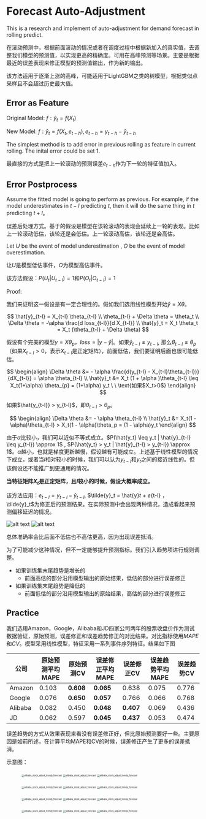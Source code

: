 # Forecast Auto-Adjustment 

This is a research and implement of auto-adjustment for demand forecast in rolling predict. 

在滚动预测中，根据前面滚动的情况或者在调度过程中根据新加入的真实值，去调整我们模型的预测值，以实现更高的精确度。可用在高峰预测等场景。主要是根据最近的误差表现来修正模型的预测值输出，作为新的输出。

该方法适用于逐渐上涨的高峰，可能适用于LightGBM之类的树模型，根据类似点采样且不会超过历史最大值。

## Error as Feature

Original Model: $f: \hat{y}_t = f(X_t)$

New Model: $f: \hat{y}_t = f(X_t, e_{t-h}), e_{t-h} = y_{t-h} - \hat{y}_{t-h}$

The simplest method is to add error in previous rolling as feature in current rolling. The inital error could be set 1. 

最直接的方式是把上一轮滚动的预测误差$e_{t-h}$作为下一轮的特征值加入。

## Error Postprocess

Assume the fitted model is going to perform as previous. For example, if the model underestimates in $t-l$ predicting $t$, then it will do the same thing in $t$ predicting $t+l$。

误差后处理方式。基于的假设是模型在该轮滚动的表现会延续上一轮的表现。比如上一轮滚动低估，该轮还是会低估。上一轮滚动高估，该轮还是会高估。

Let $U$ be the event of model underestimation , $O$ be the event of model overestimation.

让$U$是模型低估事件，$O$为模型高估事件。

该方法假设：$P(U_t | U_{t-l}) = 1$和$P(O_t|O_{t-l}) = 1$

Proof:

我们来证明这一假设是有一定合理性的。假如我们选用线性模型开始$\hat{y} = X\theta$。


$$
\hat{y}_{t-l} = X_{t-l} \theta_{t-l} \\
\theta_{t-l} + \Delta \theta = \theta_t \\
\Delta \theta = -\alpha \frac{d loss_{t-l}}{d X_{t-l}} \\
\hat{y}_t = X_t \theta_t = X_t (\theta_{t-l} + \Delta \theta)
$$

假设有个完美的模型$y = X\theta_p$，$loss = |y - \hat{y}|$。如果$\hat{y}_{t-l} \leq y_{t-l}$, 那么$\theta_{t-l} \leq \theta_p$ （如果$X_{t-l} > 0$，表示$X_{t-l}$是正定矩阵），前面低估，我们要证明后面也很可能低估。

$$
\begin{align}
\Delta \theta &= - \alpha \frac{d(y_{t-l} - X_{t-l}\theta_{t-l})}{dX_{t-l}} = \alpha \theta_{t-l} \\
\hat{y}_t &= X_t (1 + \alpha )\theta_{t-l} \leq X_t(1+\alpha) \theta_{p} = (1+\alpha) y_t
\ \ \text{如果$X_t>0$}
\end{align} 
$$


如果$\hat{y_{t-l}} > y_{t-l}$，即$\theta_{t-l} > \theta_p$。


$$
\begin{align}
\Delta \theta &= - \alpha \theta_{t-l} \\
\hat{y}_t &= X_t(1 - \alpha)\theta_{t-l} > X_t(1 - \alpha)\theta_p = (1 - \alpha)y_t 
\end{align}
$$

由于$\alpha$比较小，我们可以近似不等式成立。$P(\hat{y_t} \leq y_t | \hat{y}_{t-l} \leq y_{t-l}) \approx 1$ , $P(\hat{y_t} > y_t | \hat{y}_{t-l} > y_{t-l}) \approx 1$。$\alpha$越小，也就是梯度更新越慢，假设越有可能成立。上述基于线性模型的情况下成立，或者当$l$相对较小的时候，我们可以认为$y_{t-l}$和$y_t$之间的接近线性的。但该假设还不能推广到更通用的情况。

**当特征矩阵$X_t$是正定矩阵，且$l$较小的时候，假设大概率成立。**

该方法应用：$e_{t-l} = y_{t-l} - \hat{y}_{t-l}$, $\tilde{y}_t = \hat{y}_t + e_{t-l} $，$\tilde{y}_t$为修正后的预测结果。在实际预测中会出现两种情况，造成看起来预测偏移延迟的情况。

![alt text](https://github.com/jingw2/solver/tree/master/forecast_auto_adjustment/images/error_adjust1.png)
![alt text](https://github.com/jingw2/solver/tree/master/forecast_auto_adjustment/images/error_adjust2.png)


总体准确率会比后面不低估也不高估更高，因为出现误差抵消。

为了可能减少这种情况，但不一定能够提升预测指标。我们引入趋势项进行规则调整。

* 如果训练集末尾趋势是增长的
  * 前面高估的部分沿用模型输出的原始结果，低估的部分进行误差修正
* 如果训练集末尾趋势是降低的
  * 前面低估的部分沿用模型输出的原始结果，高估的部分进行误差修正

## Practice

我们选用Amazon，Google，Alibaba和JD四家公司两年的股票收盘价作为测试数据验证，原始预测，误差修正和误差趋势修正的对比结果。对比指标使用$MAPE$和$CV$。模型采用线性模型，特征采用一系列事件序列特征。结果如下图

| 公司    | 原始预测平均MAPE | 原始预测CV | 误差修正平均MAPE | 误差修正CV | 误差趋势平均MAPE | 误差趋势CV |
| ------- | ---------------- | ---------- | ---------------- | ---------- | ---------------- | ---------- |
| Amazon  | 0.103            | **0.608**  | **0.065**        | 0.638      | 0.075            | 0.776      |
| Google  | 0.076            | **0.650**  | **0.057**        | 0.766      | 0.066            | 0.768      |
| Alibaba | 0.082            | 0.450      | **0.048**        | **0.407**  | 0.069            | 0.436      |
| JD      | 0.062            | 0.597      | **0.045**        | **0.437**  | 0.053            | 0.474      |

误差趋势的方式从效果表现来看没有误差修正好，但比原始预测要好一些。主要原因是如前所述，在计算平均MAPE和CV的时候，误差修正产生了更多的误差抵消。

示意图：

<figure>
<img src="/Users/01370956/git/solver-master/forecast_auto_adjustment/images/alibaba_stock_normal_forecast.png" alt="alibaba_stock_adjust_trendy_forecast" style="zoom:40%;" />
  <img src="/Users/01370956/git/solver-master/forecast_auto_adjustment/images/alibaba_stock_adjust_forecast.png" alt="alibaba_stock_adjust_forecast" style="zoom:40%;" />
<img src="/Users/01370956/git/solver-master/forecast_auto_adjustment/images/alibaba_stock_adjust_trendy_forecast.png" alt="alibaba_stock_adjust_trendy_forecast" style="zoom:40%;" /></figure>

<figure>
<img src="/Users/01370956/git/solver-master/forecast_auto_adjustment/images/amazon_stock_normal_forecast.png" alt="alibaba_stock_adjust_trendy_forecast" style="zoom:40%;" />
  <img src="/Users/01370956/git/solver-master/forecast_auto_adjustment/images/amazon_stock_adjust_forecast.png" alt="alibaba_stock_adjust_forecast" style="zoom:40%;" />
<img src="/Users/01370956/git/solver-master/forecast_auto_adjustment/images/amazon_stock_adjust_trendy_forecast.png" alt="alibaba_stock_adjust_trendy_forecast" style="zoom:40%;" /></figure>

<figure>
<img src="/Users/01370956/git/solver-master/forecast_auto_adjustment/images/google_stock_normal_forecast.png" alt="alibaba_stock_adjust_trendy_forecast" style="zoom:40%;" />
  <img src="/Users/01370956/git/solver-master/forecast_auto_adjustment/images/google_stock_adjust_forecast.png" alt="alibaba_stock_adjust_forecast" style="zoom:40%;" />
<img src="/Users/01370956/git/solver-master/forecast_auto_adjustment/images/google_stock_adjust_trendy_forecast.png" alt="alibaba_stock_adjust_trendy_forecast" style="zoom:40%;" /></figure>

<figure>
<img src="/Users/01370956/git/solver-master/forecast_auto_adjustment/images/jd_stock_normal_forecast.png" alt="alibaba_stock_adjust_trendy_forecast" style="zoom:40%;" />
  <img src="/Users/01370956/git/solver-master/forecast_auto_adjustment/images/jd_stock_adjust_forecast.png" alt="alibaba_stock_adjust_forecast" style="zoom:40%;" />
<img src="/Users/01370956/git/solver-master/forecast_auto_adjustment/images/jd_stock_adjust_trendy_forecast.png" alt="alibaba_stock_adjust_trendy_forecast" style="zoom:40%;" /></figure>
